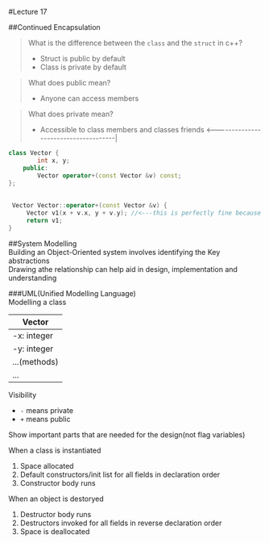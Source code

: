 #Lecture 17  

##Continued Encapsulation  

>What is the difference between the `class` and the `struct` in c++?  
>- Struct is public by default
>- Class is private by default  
  

>What does public mean?  
>- Anyone can access members  

  
>What does private mean?  
>- Accessible to class members and classes friends  <-------------------------------------|

```C++																		
class Vector {																 |
		int x, y;															 |
	public:																	 |
		Vector operator+(const Vector &v) const;						     |
};																			 |		
																			 |		
																			 |
 Vector Vector::operator+(const Vector &v) {								 |
	 Vector v1(x + v.x, y + v.y); //<---this is perfectly fine because of ---|
	 return v1;
}
```

##System Modelling  
Building an Object-Oriented system involves identifying the Key abstractions  
Drawing athe relationship can help aid in design, implementation and understanding  

###UML(Unified Modelling Language)  
Modelling a class  
   
| Vector |
| ------ |
| -x: integer |
| -y: integer |
| ...(methods) |
| ... |  
  
Visibility  
- `-` means private
- `+` means public
  
Show important parts that are needed for the design(not flag variables)  

When a class is instantiated  
1. Space allocated
2. Default constructors/init list for all fields in declaration order  
3. Constructor body runs  
  
When an object is destoryed  
1. Destructor body runs  
2. Destructors invoked for all fields in reverse declaration order  
3. Space is deallocated
